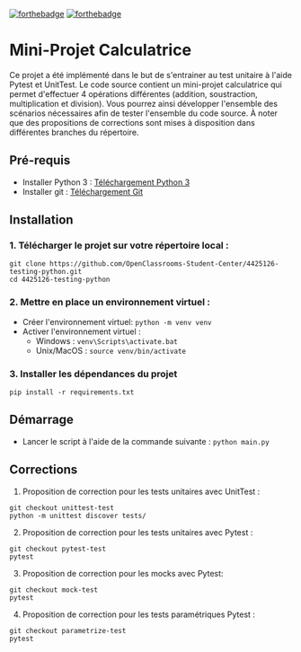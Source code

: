 [![forthebadge](https://forthebadge.com/images/badges/made-with-python.svg)](https://forthebadge.com) [![forthebadge](https://forthebadge.com/images/badges/built-with-love.svg)](https://forthebadge.com)
# Mini-Projet Calculatrice

Ce projet a été implémenté dans le but de s'entrainer au test unitaire à l'aide Pytest et UnitTest. Le code source
contient un mini-projet calculatrice qui permet d'effectuer 4 opérations différentes (addition, soustraction, 
multiplication et division). Vous pourrez ainsi développer l'ensemble des scénarios nécessaires afin de tester 
l'ensemble du code source. À noter que des propositions de corrections sont mises à disposition dans différentes branches 
du répertoire.

## Pré-requis

* Installer Python 3 : [Téléchargement Python 3](https://www.python.org/downloads/)
* Installer git : [Téléchargement Git](https://git-scm.com/book/fr/v2/D%C3%A9marrage-rapide-Installation-de-Git)

## Installation

### 1. Télécharger le projet sur votre répertoire local : 
```
git clone https://github.com/OpenClassrooms-Student-Center/4425126-testing-python.git 
cd 4425126-testing-python
```
### 2. Mettre en place un environnement virtuel :
* Créer l'environnement virtuel: `python -m venv venv`
* Activer l'environnement virtuel :
    * Windows : `venv\Scripts\activate.bat`
    * Unix/MacOS : `source venv/bin/activate`

    
### 3. Installer les dépendances du projet
```
pip install -r requirements.txt
```

## Démarrage
* Lancer le script à l'aide de la commande suivante : `python main.py`

## Corrections
1. Proposition de correction pour les tests unitaires avec UnitTest :
```
git checkout unittest-test
python -m unittest discover tests/
```

2. Proposition de correction pour les tests unitaires avec Pytest :
```
git checkout pytest-test
pytest
```

3. Proposition de correction pour les mocks avec Pytest:
```
git checkout mock-test
pytest
```

4. Proposition de correction pour les tests paramétriques Pytest :
```
git checkout parametrize-test
pytest
```


